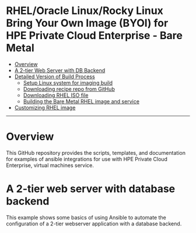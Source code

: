 RHEL/Oracle Linux/Rocky Linux Bring Your Own Image (BYOI) for HPE Private Cloud Enterprise - Bare Metal
=============================

* [Overview](#overview)
* [A 2-tier Web Server with DB Backend](#A-2-tier-web-server-with-database-backend)
* [Detailed Version of Build Process](#detailed-version-of-build-process)
  *   [Setup Linux system for imaging build](#setup-linux-system-for-imaging-build)
  *   [Downloading recipe repo from GitHub](#downloading-recipe-repo-from-github)
  *   [Downloading RHEL ISO file](#downloading-rhel-iso-file)
  *   [Building the Bare Metal RHEL image and service](#building-the-bare-metal-rhel-image-and-service)
* [Customizing RHEL image](#customizing-rhel-image)


----------------------------------

# Overview

This GitHub repository provides the scripts, templates, and documentation for examples of ansible integrations for use with HPE Private Cloud Enterprise, virtual machines service.


# A 2-tier web server with database backend 

This example shows some basics of using Ansible to automate the configuration of a 2-tier webserver application with a database backend. 

